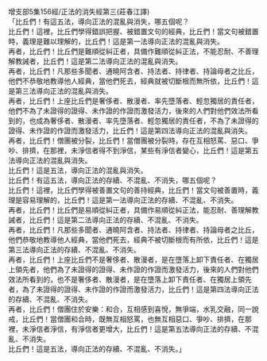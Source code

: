 增支部5集156經/正法的消失經第三(莊春江譯)  
「比丘們！有這五法，導向正法的混亂與消失，哪五個呢？  
比丘們！這裡，比丘們學得錯誤把握、被錯置文句的經典，比丘們！當文句被錯置時，義理是難以理解的，比丘們！這是第一法導向正法的混亂與消失。  
再者，比丘們！比丘們是難順從糾正者，具備作難順從糾正法，不能忍耐、不善理解教誡者，比丘們！這是第二法導向正法的混亂與消失。  
再者，比丘們！凡那些多聞者、通曉阿含者、持法者、持律者、持論母者之比丘，他們不恭敬地教導他人經典，當他們死去，經典就被切斷根而無所依，比丘們！這是第三法導向正法的混亂與消失。  
再者，比丘們！上座比丘們是奢侈者、散漫者、率先墮落者、輕忽獨居的責任者，他們不為了未證得的證得、未作證的作證而激發活力，後來的人們對他們效法所看到的，也成為奢侈者、散漫者、率先墮落者、輕忽獨居的責任者，不為了未證得的證得、未作證的作證而激發活力，比丘們！這是第四法導向正法的混亂與消失。  
再者，比丘們！僧團被分裂，比丘們！當僧團被分裂時，存在互相怒罵、惡口、爭吵、排擠，在那裡，未淨信者得不到淨信，某些有淨信者變心，比丘們！這是第五法導向正法的混亂與消失。  
比丘們！這是五法，導向正法的混亂與消失。  
比丘們！有這五法，導向正法的存續、不混亂、不消失，哪五個呢？  
比丘們！這裡，比丘們學得被善置文句的善持經典，比丘們！當文句被善置時，義理是容易理解的，比丘們！這是第一法導向正法的存續、不混亂、不消失。  
再者，比丘們！比丘們是易順從糾正者，具備作易順從糾正法，能忍耐、善理解教誡者，比丘們！這是第二法導向正法的存續、不混亂、不消失。  
再者，比丘們！凡那些多聞者、通曉阿含者、持法者、持律者、持論母者之比丘，他們恭敬地教導他人經典，當他們死去，經典不被切斷根而有所依，比丘們！這是第三法導向正法的存續、不混亂、不消失。  
再者，比丘們！上座比丘們不是奢侈者、散漫者，是在墮落上卸下責任者、在獨居上領先者，他們為了未證得的證得、未作證的作證而激發活力，後來的人們對他們效法所看到的，也不是奢侈者、散漫者，是在墮落上卸下責任者、在獨居上領先者，為了未證得的證得、未作證的作證而激發活力，比丘們！這是第四法導向正法的存續、不混亂、不消失。  
再者，比丘們！僧團住於安樂：和合，互相感到喜悅，無爭端，水乳交融，同一說戒，比丘們！當僧團和合時，既無互相怒罵，也無互相惡口、爭吵、排擠，在那裡，未淨信者淨信，有淨信者更增大，比丘們！這是第五法導向正法的存續、不混亂、不消失。  
比丘們！這是五法，導向正法的存續、不混亂、不消失。」  
  
  
